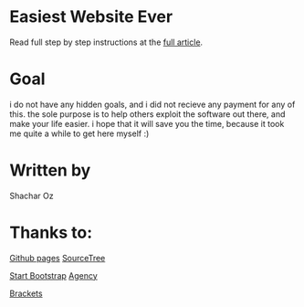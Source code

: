 # Easiest Website Ever
Read full step by step instructions at the [full article](http://ar-ui.blogspot.com/2016/08/easiest-website-ever.html). 


# Goal
i do not have any hidden goals, and i did not recieve any payment for any of this. 
the sole purpose is to help others exploit the software out there, and make your life easier. 
i hope that it will save you the time, because it took me quite a while to get here myself :)


# Written by
Shachar Oz


# Thanks to:
[Github pages](https://pages.github.com/)
[SourceTree](https://www.sourcetreeapp.com/)

[Start Bootstrap](http://startbootstrap.com/)
[Agency](http://startbootstrap.com/template-overviews/agency/)

[Brackets](http://brackets.io/)
